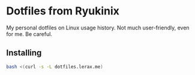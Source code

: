 # Dotfiles from Ryukinix
My personal dotfiles on Linux usage history. Not much user-friendly, even for me.
Be careful.

## Installing

``` bash
bash <(curl -s -L dotfiles.lerax.me)
```

